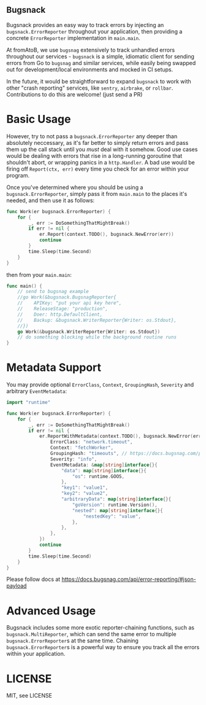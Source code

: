 Bugsnack
-----

Bugsnack provides an easy way to track errors by injecting an
`bugsnack.ErrorReporter` throughout your application, then 
providing a concrete `ErrorReporter` implementation in `main.main`.

At fromAtoB, we use `bugsnag` extensively to track unhandled errors 
throughout our services - `bugsnack` is a simple, idiomatic client for 
sending errors from Go to `bugsnag` and similar services, while easily
being swapped out for development/local environments and mocked in 
CI setups.

In the future, it would be straightforward to expand `bugsnack` to work
with other "crash reporting" services, like `sentry`, `airbrake`, or `rollbar`.
Contributions to do this are welcome! (just send a PR)

# Basic Usage

However, try to not pass a `bugsnack.ErrorReporter` any deeper than absolutely
neccessary, as it's far better to simply return errors and pass them 
up the call stack until you *must* deal with it somehow. Good use cases would be
dealing with errors that rise in a long-running goroutine that shouldn't abort, or 
wrapping panics in a `http.Handler`. A bad use would be firing off `Report(ctx, err)` 
every time you check for an error within your program.

Once you've determined where you should be using a `bugsnack.ErrorReporter`, simply
pass it from `main.main` to the places it's needed, and then use it as follows:

```go
func Work(er bugsnack.ErrorReporter) {
    for {
        _, err := DoSomethingThatMightBreak()
        if err != nil {
            er.Report(context.TODO(), bugsnack.NewError(err))
            continue
        }
        time.Sleep(time.Second)
    }
}
```

then from your `main.main`:

```go
func main() {
    // send to bugsnag example
    //go Work(&bugsnack.BugsnagReporter{
    //    APIKey: "put your api key here",
    //    ReleaseStage: "production",
    //    Doer: http.DefaultClient,
    //    Backup: &bugsnack.WriterReporter{Writer: os.Stdout},
    //})
    go Work(&bugsnack.WriterReporter{Writer: os.Stdout})
    // do something blocking while the background routine runs
}
```

# Metadata Support

You may provide optional `ErrorClass`, `Context`, `GroupingHash`, `Severity` and arbitrary `EventMetadata`:

```go
import "runtime"

func Work(er bugsnack.ErrorReporter) {
    for {
        _, err := DoSomethingThatMightBreak()
        if err != nil {
            er.ReportWithMetadata(context.TODO(), bugsnack.NewError(err), &bugsnack.BugsnagMetadata{
                ErrorClass: "network.timeout",
                Context: "fetchWorker",
                GroupingHash: "timeouts", // https://docs.bugsnag.com/product/error-grouping/#custom-grouping-hash
                Severity: "info",
                EventMetadata: &map[string]interface{}{
                    "data": map[string]interface{}{
                        "os": runtime.GOOS,
                    },
                    "key1": "value1",
                    "key2": "value2",
                    "arbitraryData": map[string]interface{}{
                        "goVersion": runtime.Version(),
                        "nested": map[string]interface{}{
                            "nestedKey": "value",
                        },
                    },
                },
            })
            continue
        }
        time.Sleep(time.Second)
    }
}
```

Please follow docs at https://docs.bugsnag.com/api/error-reporting/#json-payload


# Advanced Usage

Bugsnack includes some more exotic reporter-chaining functions, such as 
`bugsnack.MultiReporter`, which can send the same error to multiple 
`bugsnack.ErrorReporter`s at the same time. Chaining `bugsnack.ErrorReporter`s 
is a powerful way to ensure you track all the errors within your application.

# LICENSE

MIT, see LICENSE
